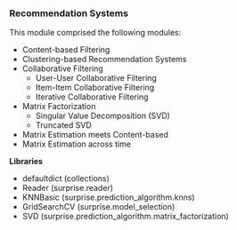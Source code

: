 ### Recommendation Systems

This module comprised the following modules:
- Content-based Filtering
- Clustering-based Recommendation Systems
- Collaborative Filtering
  - User-User Collaborative Filtering
  - Item-Item Collaborative Filtering
  - Iterative Collaborative Filtering
- Matrix Factorization
  - Singular Value Decomposition (SVD)
  - Truncated SVD
- Matrix Estimation meets Content-based
- Matrix Estimation across time

**Libraries**
- defaultdict (collections)
- Reader (surprise.reader)
- KNNBasic (surprise.prediction_algorithm.knns)
- GridSearchCV (surprise.model_selection)
- SVD (surprise.prediction_algorithm.matrix_factorization)
